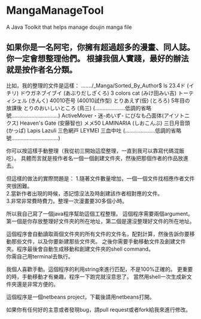 MangaManageTool
===============

A Java Toolkit that helps manage doujin manga file 

如果你是一名阿宅，你擁有超過超多的漫畫、同人誌。你一定會想整理他們。 
根據我個人實踐，最好的辦法就是按作者名分類。 
------------- 


比如，我的整理的文件是這樣： 
 ......./_Manga/Sorted_By_Author$  ls
23.4ド (イチリ)                           ドウガネブイブイ (あぶりだしざくろ)
3 colors cat (みけ田みい吉)               トーティシェル (きんく)
40010壱号 (40010試作型)                   とりあえず(仮) (とろろ)
5年目の放課後                             とりのおいしいところ (鳥三)
(....................低調的省略號...............................)
ActiveMover・迷-めいず-                   にびなも凸面体(アイソトニクス)
Heaven's Gate (安藤智也)                  メメ50
LAMINARIA (しおこんぶ)                    三日月音頭 (かっぱ)
Lapis Lazuli                              三色網戸
LEYMEI                                    三血中吐
(....................低調的省略號...............................)



你可以按這樣手動整理（我從初三開始這麼整理，一直到我可以靠寫代碼混飯吃）。 
具體而言就是按作者名一個一個創建文件夾，然後把那個作者的作品放進去。 

但這樣的做法的實際問題是： 
1.隨著文件數量增加，一個一個文件找相應作者文件夾很困難。   
2.當新作者出現的時候，憑記憶沒法及時創建該作者相對應的文件。   
3.非常非常費時費力。整理一次漫畫要30多個小時。   

所以我自己寫了一個java程序幫助這個工程整理。 
這個程序需要兩個argument。第一個是你存放整理好文件夾的所在地址，第二個是還沒整理好文件的所在地址。 

這個程序會自動讀取兩個文件夾的所有文件的文件名，配對計算，然後告訴你要移動那些文件，以及你要新建那些文件夾。 
之後你需要手動移動文件及創建文件夾。程序最後會自動生成移動和創建文件夾的shell command。  
你需自己用terminal去執行。


我個人喜歡手動。這個程序的利用string來進行匹配，不是100%正確的。 
更重要的時，手動移動才有樂趣，程序一下跑完就沒意思了。 當然用shell一次生成新文件夾還是非常方便的。

這個程序是一個netbeans project，下載後請用netbeans打開。 

如果你有任何好的主意或者發現bug，請pull request或者fork給我來進行修改。